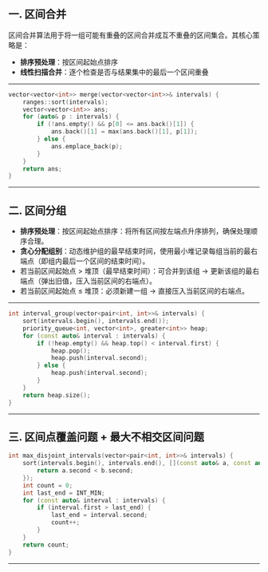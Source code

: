 ## 一. 区间合并
区间合并算法用于将一组可能有重叠的区间合并成互不重叠的区间集合。其核心策略是：

- **排序预处理**：按区间起始点排序
- **线性扫描合并**：逐个检查是否与结果集中的最后一个区间重叠

---

```cpp
vector<vector<int>> merge(vector<vector<int>>& intervals) {
    ranges::sort(intervals);
    vector<vector<int>> ans;
    for (auto& p : intervals) {
        if (!ans.empty() && p[0] <= ans.back()[1]) {
            ans.back()[1] = max(ans.back()[1], p[1]);
        } else {
            ans.emplace_back(p);
        }
    }
    return ans;
}
```

---

## 二. 区间分组

- **排序预处理**：按区间起始点排序：将所有区间按左端点升序排列，确保处理顺序合理。
- **贪心分配组别**：动态维护组的最早结束时间，使用最小堆记录每组当前的最右端点（即组内最后一个区间的结束时间）。
- 若当前区间起始点 > 堆顶（最早结束时间）：可合并到该组 → 更新该组的最右端点（弹出旧值，压入当前区间的右端点）。
- 若当前区间起始点 ≤ 堆顶：必须新建一组 → 直接压入当前区间的右端点。
---

```cpp
int interval_group(vector<pair<int, int>>& intervals) {
    sort(intervals.begin(), intervals.end());
    priority_queue<int, vector<int>, greater<int>> heap;
    for (const auto& interval : intervals) {
        if (!heap.empty() && heap.top() < interval.first) {
            heap.pop();
            heap.push(interval.second);
        } else {
            heap.push(interval.second);
        }
    }
    return heap.size();
}
```

---

## 三. 区间点覆盖问题 + 最大不相交区间问题

```cpp
int max_disjoint_intervals(vector<pair<int, int>>& intervals) {
    sort(intervals.begin(), intervals.end(), [](const auto& a, const auto& b) {
        return a.second < b.second;
    });
    int count = 0;
    int last_end = INT_MIN;
    for (const auto& interval : intervals) {
        if (interval.first > last_end) {
            last_end = interval.second;
            count++;
        }
    }
    return count;
}
```

---

